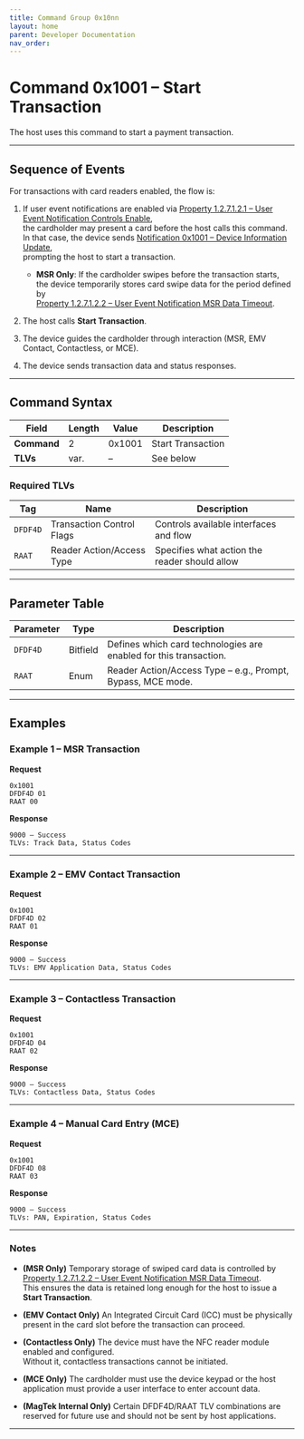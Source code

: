 ```yaml
---
title: Command Group 0x10nn
layout: home
parent: Developer Documentation
nav_order: 
---
```

# Command 0x1001 – Start Transaction

The host uses this command to start a payment transaction.

---

## Sequence of Events

For transactions with card readers enabled, the flow is:

1. If user event notifications are enabled via [Property 1.2.7.1.2.1 – User Event Notification Controls Enable](../Properties/#property-127121-user-event-notification-controls-enable),  
   the cardholder may present a card before the host calls this command.  
   In that case, the device sends [Notification 0x1001 – Device Information Update](../Notifications/#notification-0x1001-device-information-update),  
   prompting the host to start a transaction.

   - **MSR Only**: If the cardholder swipes before the transaction starts,  
     the device temporarily stores card swipe data for the period defined by  
     [Property 1.2.7.1.2.2 – User Event Notification MSR Data Timeout](../Properties/#property-127122-user-event-notification-msr-data-timeout).

2. The host calls **Start Transaction**.

3. The device guides the cardholder through interaction (MSR, EMV Contact, Contactless, or MCE).

4. The device sends transaction data and status responses.

---

## Command Syntax

| Field        | Length | Value | Description |
|--------------|--------|-------|-------------|
| **Command**  | 2      | 0x1001 | Start Transaction |
| **TLVs**     | var.   | –     | See below |

### Required TLVs

| Tag | Name | Description |
|-----|------|-------------|
| `DFDF4D` | Transaction Control Flags | Controls available interfaces and flow |
| `RAAT`   | Reader Action/Access Type | Specifies what action the reader should allow |

---

## Parameter Table

| Parameter | Type | Description |
|-----------|------|-------------|
| `DFDF4D`  | Bitfield | Defines which card technologies are enabled for this transaction. |
| `RAAT`    | Enum     | Reader Action/Access Type – e.g., Prompt, Bypass, MCE mode. |

---

## Examples

### Example 1 – MSR Transaction

**Request**  
```
0x1001  
DFDF4D 01  
RAAT 00
```

**Response**  
```
9000 – Success  
TLVs: Track Data, Status Codes
```

---

### Example 2 – EMV Contact Transaction

**Request**  
```
0x1001  
DFDF4D 02  
RAAT 01
```

**Response**  
```
9000 – Success  
TLVs: EMV Application Data, Status Codes
```

---

### Example 3 – Contactless Transaction

**Request**  
```
0x1001  
DFDF4D 04  
RAAT 02
```

**Response**  
```
9000 – Success  
TLVs: Contactless Data, Status Codes
```

---

### Example 4 – Manual Card Entry (MCE)

**Request**  
```
0x1001  
DFDF4D 08  
RAAT 03
```

**Response**  
```
9000 – Success  
TLVs: PAN, Expiration, Status Codes
```

---

### Notes

- **(MSR Only)** Temporary storage of swiped card data is controlled by [Property 1.2.7.1.2.2 – User Event Notification MSR Data Timeout](../Properties/#property-127122).  
  This ensures the data is retained long enough for the host to issue a **Start Transaction**.

- **(EMV Contact Only)** An Integrated Circuit Card (ICC) must be physically present in the card slot before the transaction can proceed.

- **(Contactless Only)** The device must have the NFC reader module enabled and configured.  
  Without it, contactless transactions cannot be initiated.

- **(MCE Only)** The cardholder must use the device keypad or the host application must provide a user interface to enter account data.

- **(MagTek Internal Only)** Certain DFDF4D/RAAT TLV combinations are reserved for future use and should not be sent by host applications.


---
